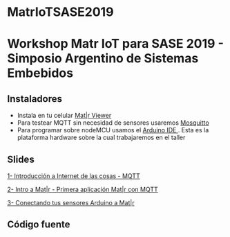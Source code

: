 # MatrIoTSASE2019

# Workshop Matr IoT para SASE 2019 - Simposio Argentino de Sistemas Embebidos 

## Instaladores

* Instala en tu celular [Mat|r Viewer]( https://play.google.com/store/apps/details?id=com.inosur.matr)
* Para testear MQTT sin necesidad de sensores usaremos [Mosquitto]( https://mosquitto.org/download/)
* Para programar sobre nodeMCU usamos el [Arduino IDE ](https://www.arduino.cc/en/Main/Software). Esta es la plataforma hardware sobre la cual trabajaremos en el taller


## Slides

[1- Introducción a Internet de las cosas - MQTT](https://docs.google.com/presentation/d/1XVnJ0plecw3oD37Usjq8RfObKmwj6wM1WdNtZ2kQkAY/edit?usp=sharing)

[2- Intro a Mat|r - Primera aplicación Mat|r con MQTT ](https://docs.google.com/presentation/d/1dJMVf1PW2CSBLgxwoCogAXe8xh_dOTfB2xqBnLhkxLo/edit?usp=sharing)

[3- Conectando tus sensores Arduino a Mat|r](https://docs.google.com/presentation/d/1Q4N4KBDeaxzQqAz7rKdHzow87QbtEnnqmYwSne3ce-8/edit?usp=sharing)

## Código fuente




